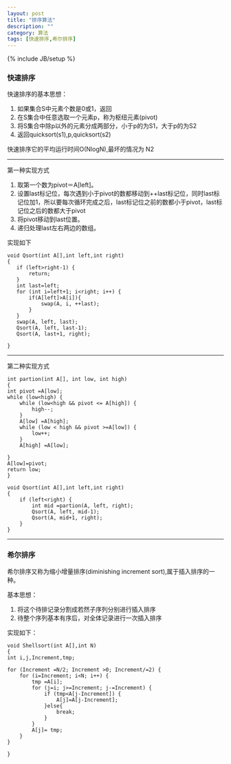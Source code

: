 ```yaml
---
layout: post
title: "排序算法"
description: ""
category: 算法
tags: [快速排序,希尔排序]
---
```

{% include JB/setup %}




### 快速排序
快速排序的基本思想：

1. 如果集合S中元素个数是0或1，返回
2. 在S集合中任意选取一个元素p，称为枢纽元素(pivot)
3. 将S集合中除p以外的元素分成两部分，小于p的为S1，大于p的为S2
4. 返回quicksort(s1),p,quicksort(s2)


快速排序它的平均运行时间O(NlogN),最坏的情况为 N2

---
第一种实现方式

1. 取第一个数为pivot＝A[left]。
2. 设置last标记位，每次遇到小于pivot的数都移动到++last标记位，同时last标记位加1，所以要每次循环完成之后，last标记位之前的数都小于pivot，last标记位之后的数都大于pivot
3. 将pivot移动到last位置。
4. 递归处理last左右两边的数组。

实现如下

	void Qsort(int A[],int left,int right)
	{
	   if (left>right-1) {
	       return;
	   }
	   int last=left;
	   for (int i=left+1; i<right; i++) {
	       if(A[left]>A[i]){
	           swap(A, i, ++last);
	       }
	   }
	   swap(A, left, last);
	   Qsort(A, left, last-1);
	   Qsort(A, last+1, right);
    
	}
	
---	
	
第二种实现方式	
	
	int partion(int A[], int low, int high)
	{
    int pivot =A[low];
    while (low<high) {
        while (low<high && pivot <= A[high]) {
            high--;
        }
        A[low] =A[high];
        while (low < high && pivot >=A[low]) {
            low++;
        }
        A[high] =A[low];
        
    }
    A[low]=pivot;
    return low;
	}

	void Qsort(int A[],int left,int right)
	{
	    if (left<right) {
	        int mid =partion(A, left, right);
	        Qsort(A, left, mid-1);
	        Qsort(A, mid+1, right);
	    }
	}

---
### 希尔排序
希尔排序又称为缩小增量排序(diminishing increment sort),属于插入排序的一种。

基本思想：

1. 将这个待排记录分割成若然子序列分别进行插入排序
2. 待整个序列基本有序后，对全体记录进行一次插入排序

实现如下：

	void Shellsort(int A[],int N)
	{
    int i,j,Increment,tmp;
    
    for (Increment =N/2; Increment >0; Increment/=2) {
        for (i=Increment; i<N; i++) {
            tmp =A[i];
            for (j=i; j>=Increment; j-=Increment) {
                if (tmp<A[j-Increment]) {
                    A[j]=A[j-Increment];
                }else{
                    break;
                }
            }
            A[j]= tmp;
        }
    }
    
	}
